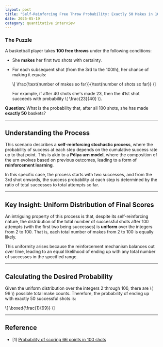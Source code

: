 ```yaml
---
layout: post
title: "Self-Reinforcing Free Throw Probability: Exactly 50 Makes in 100 Shots"
date: 2025-05-19
category: quantitative interview
---
```


### The Puzzle

A basketball player takes **100 free throws** under the following conditions:

- She **makes** her first two shots with certainty.
- For each subsequent shot (from the 3rd to the 100th), her chance of making it equals:

  \\[
  \frac{\text{number of makes so far}}{\text{number of shots so far}}
  \\]

  For example, if after 40 shots she's made 23, then the 41st shot succeeds with probability \\( \frac{23}{40} \\).

**Question:** What is the probability that, after all 100 shots, she has made **exactly 50** baskets?

---

## Understanding the Process

This scenario describes a **self-reinforcing stochastic process**, where the probability of success at each step depends on the cumulative success rate up to that point. This is akin to a **Pólya urn model**, where the composition of the urn evolves based on previous outcomes, leading to a form of **reinforcement learning**.

In this specific case, the process starts with two successes, and from the 3rd shot onwards, the success probability at each step is determined by the ratio of total successes to total attempts so far.

---

## Key Insight: Uniform Distribution of Final Scores

An intriguing property of this process is that, despite its self-reinforcing nature, the distribution of the total number of successful shots after 100 attempts (with the first two being successes) is **uniform** over the integers from 2 to 100. That is, each total number of makes from 2 to 100 is equally likely.

This uniformity arises because the reinforcement mechanism balances out over time, leading to an equal likelihood of ending up with any total number of successes in the specified range.

---

## Calculating the Desired Probability

Given the uniform distribution over the integers 2 through 100, there are \\( 99 \\) possible total make counts. Therefore, the probability of ending up with exactly 50 successful shots is:

\\[
\boxed{\frac{1}{99}}
\\]

---

## Reference

* [1] [Probability of scoring 66 points in 100 shots](https://math.stackexchange.com/questions/2426159/66-points-in-100-shots)